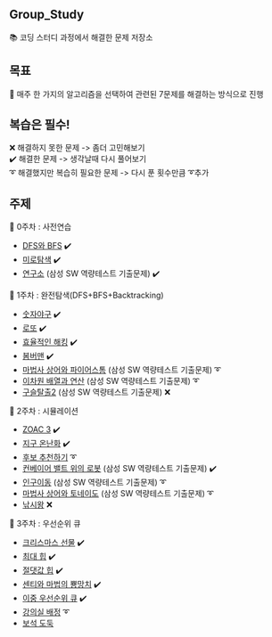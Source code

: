 ## Group_Study
📚 코딩 스터디 과정에서 해결한 문제 저장소

## 목표
🥇 매주 한 가지의 알고리즘을 선택하여 관련된 7문제를 해결하는 방식으로 진행

## 복습은 필수!
❌ 해결하지 못한 문제 -> 좀더 고민해보기\
✔️ 해결한 문제 -> 생각날때 다시 풀어보기\
➰ 해결했지만 복습히 필요한 문제 -> 다시 푼 횟수만큼 ➰추가

## 주제
🔸 0주차 : 사전연습
  - [DFS와 BFS](https://www.acmicpc.net/problem/1260) ✔️
  - [미로탐색](https://www.acmicpc.net/problem/2178) ✔️
  - [연구소](https://www.acmicpc.net/problem/14502) (삼성 SW 역량테스트 기출문제) ✔️

🔹 1주차 : 완전탐색(DFS+BFS+Backtracking)
  - [숫자야구](https://www.acmicpc.net/problem/2503) ✔️
  - [로또](https://www.acmicpc.net/problem/6603) ✔️
  - [효율적인 해킹](https://www.acmicpc.net/problem/1325) ✔️
  - [봄버맨](https://www.acmicpc.net/problem/16918) ✔️
  - [마법사 상어와 파이어스톰](https://www.acmicpc.net/problem/20058) (삼성 SW 역량테스트 기출문제) ➰
  - [이차원 배열과 연산](https://www.acmicpc.net/problem/17140) (삼성 SW 역량테스트 기출문제) ➰
  - [구슬탈출2](https://www.acmicpc.net/problem/13460) (삼성 SW 역량테스트 기출문제) ❌

🔸 2주차 : 시뮬레이션
  - [ZOAC 3](https://www.acmicpc.net/problem/20436) ✔️
  - [지구 온난화](https://www.acmicpc.net/problem/5212) ✔️
  - [후보 추천하기](https://www.acmicpc.net/problem/1713) ➰
  - [컨베이어 밸트 위의 로봇](https://www.acmicpc.net/problem/20055) (삼성 SW 역량테스트 기출문제) ✔️
  - [인구이동](https://www.acmicpc.net/problem/16234) (삼성 SW 역량테스트 기출문제) ➰
  - [마법사 상어와 토네이도](https://www.acmicpc.net/problem/20057) (삼성 SW 역량테스트 기출문제) ➰
  - [낚시왕](https://www.acmicpc.net/problem/17143) ❌

🔹 3주차 : 우선순위 큐
  - [크리스마스 선물](https://www.acmicpc.net/problem/14235) ✔️
  - [최대 힙](https://www.acmicpc.net/problem/11279) ✔️
  - [절댓값 힙](https://www.acmicpc.net/problem/11286) ✔️
  - [센티와 마법의 뿅망치](https://www.acmicpc.net/problem/19638) ✔️
  - [이중 우선순위 큐](https://www.acmicpc.net/problem/7662) ✔️
  - [강의실 배정](https://www.acmicpc.net/problem/11000) ➰
  - [보석 도둑](https://www.acmicpc.net/problem/1202)
